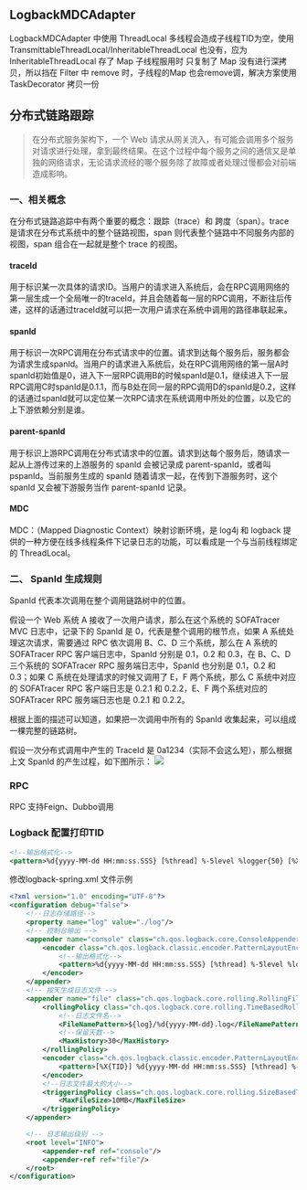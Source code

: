 ## LogbackMDCAdapter

LogbackMDCAdapter 中使用 ThreadLocal 多线程会造成子线程TID为空，使用 TransmittableThreadLocal/InheritableThreadLocal
也没有，应为InheritableThreadLocal 存了 Map
子线程服用时 只复制了 Map 没有进行深拷贝，所以挡在 Filter 中 remove 时，子线程的Map 也会remove调，解决方案使用
TaskDecorator 拷贝一份

## 分布式链路跟踪

> 在分布式服务架构下，一个 Web 请求从网关流入，有可能会调用多个服务对请求进行处理，拿到最终结果。在这个过程中每个服务之间的通信又是单独的网络请求，无论请求流经的哪个服务除了故障或者处理过慢都会对前端造成影响。

### 一、相关概念

在分布式链路追踪中有两个重要的概念：跟踪（trace）和 跨度（span）。trace 是请求在分布式系统中的整个链路视图，span
则代表整个链路中不同服务内部的视图，span 组合在一起就是整个 trace 的视图。

#### traceId

用于标识某一次具体的请求ID。当用户的请求进入系统后，会在RPC调用网络的第一层生成一个全局唯一的traceId，并且会随着每一层的RPC调用，不断往后传递，这样的话通过traceId就可以把一次用户请求在系统中调用的路径串联起来。

#### spanId

用于标识一次RPC调用在分布式请求中的位置。请求到达每个服务后，服务都会为请求生成spanId。当用户的请求进入系统后，处在RPC调用网络的第一层A时spanId初始值是0，进入下一层RPC调用B的时候spanId是0.1，继续进入下一层RPC调用C时spanId是0.1.1，而与B处在同一层的RPC调用D的spanId是0.2，这样的话通过spanId就可以定位某一次RPC请求在系统调用中所处的位置，以及它的上下游依赖分别是谁。

#### parent-spanId

用于标识上游RPC调用在分布式请求中的位置。请求到达每个服务后，随请求一起从上游传过来的上游服务的 spanId 会被记录成
parent-spanId，或者叫 pspanId。当前服务生成的 spanId 随着请求一起，在传到下游服务时，这个 spanId 又会被下游服务当作
parent-spanId 记录。

#### MDC

MDC：（Mapped Diagnostic Context）映射诊断环境，是 log4j 和 logback 提供的一种方便在线多线程条件下记录日志的功能，可以看成是一个与当前线程绑定的
ThreadLocal。

### 二、 SpanId 生成规则

SpanId 代表本次调用在整个调用链路树中的位置。

假设一个 Web 系统 A 接收了一次用户请求，那么在这个系统的 SOFATracer MVC 日志中，记录下的 SpanId 是 0，代表是整个调用的根节点，如果
A 系统处理这次请求，需要通过 RPC 依次调用 B、C、D 三个系统，那么在 A 系统的 SOFATracer RPC 客户端日志中，SpanId 分别是
0.1，0.2 和 0.3，在 B、C、D 三个系统的 SOFATracer RPC 服务端日志中，SpanId 也分别是 0.1，0.2 和 0.3；如果 C 系统在处理请求的时候又调用了
E，F 两个系统，那么 C 系统中对应的 SOFATracer RPC 客户端日志是 0.2.1 和 0.2.2，E、F 两个系统对应的 SOFATracer RPC 服务端日志也是
0.2.1 和 0.2.2。

根据上面的描述可以知道，如果把一次调用中所有的 SpanId 收集起来，可以组成一棵完整的链路树。

假设一次分布式调用中产生的 TraceId 是 0a1234（实际不会这么短），那么根据上文 SpanId 的产生过程，如下图所示：
![](https://help-static-aliyun-doc.aliyuncs.com/assets/img/zh-CN/8703070161/p225164.png)

### RPC

RPC 支持Feign、Dubbo调用

### Logback 配置打印TID

```xml
<!--输出格式化-->
<pattern>%d{yyyy-MM-dd HH:mm:ss.SSS} [%thread] %-5level %logger{50} [%X{TID}] - %msg%n</pattern>
```

修改logback-spring.xml 文件示例

```xml
<?xml version="1.0" encoding="UTF-8"?>
<configuration debug="false">
    <!--日志存储路径-->
    <property name="log" value="./log"/>
    <!-- 控制台输出 -->
    <appender name="console" class="ch.qos.logback.core.ConsoleAppender">
        <encoder class="ch.qos.logback.classic.encoder.PatternLayoutEncoder">
            <!--输出格式化-->
            <pattern>%d{yyyy-MM-dd HH:mm:ss.SSS} [%thread] %-5level %logger{50} [%X{TID}] - %msg%n</pattern>
        </encoder>
    </appender>
    <!-- 按天生成日志文件 -->
    <appender name="file" class="ch.qos.logback.core.rolling.RollingFileAppender">
        <rollingPolicy class="ch.qos.logback.core.rolling.TimeBasedRollingPolicy">
            <!--日志文件名-->
            <FileNamePattern>${log}/%d{yyyy-MM-dd}.log</FileNamePattern>
            <!--保留天数-->
            <MaxHistory>30</MaxHistory>
        </rollingPolicy>
        <encoder class="ch.qos.logback.classic.encoder.PatternLayoutEncoder">
            <pattern>[%X{TID}] %d{yyyy-MM-dd HH:mm:ss.SSS} [%thread] %-5level %logger{50} - %msg%n</pattern>
        </encoder>
        <!--日志文件最大的大小-->
        <triggeringPolicy class="ch.qos.logback.core.rolling.SizeBasedTriggeringPolicy">
            <MaxFileSize>10MB</MaxFileSize>
        </triggeringPolicy>
    </appender>

    <!-- 日志输出级别 -->
    <root level="INFO">
        <appender-ref ref="console"/>
        <appender-ref ref="file"/>
    </root>
</configuration>
```
